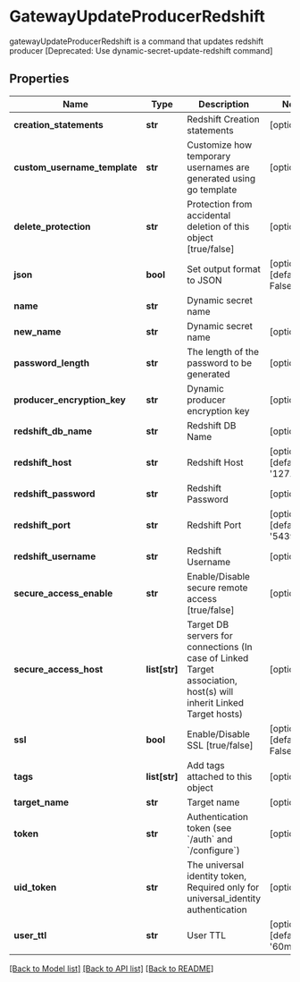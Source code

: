# GatewayUpdateProducerRedshift

gatewayUpdateProducerRedshift is a command that updates redshift producer [Deprecated: Use dynamic-secret-update-redshift command]
## Properties
Name | Type | Description | Notes
------------ | ------------- | ------------- | -------------
**creation_statements** | **str** | Redshift Creation statements | [optional] 
**custom_username_template** | **str** | Customize how temporary usernames are generated using go template | [optional] 
**delete_protection** | **str** | Protection from accidental deletion of this object [true/false] | [optional] 
**json** | **bool** | Set output format to JSON | [optional] [default to False]
**name** | **str** | Dynamic secret name | 
**new_name** | **str** | Dynamic secret name | [optional] 
**password_length** | **str** | The length of the password to be generated | [optional] 
**producer_encryption_key** | **str** | Dynamic producer encryption key | [optional] 
**redshift_db_name** | **str** | Redshift DB Name | [optional] 
**redshift_host** | **str** | Redshift Host | [optional] [default to '127.0.0.1']
**redshift_password** | **str** | Redshift Password | [optional] 
**redshift_port** | **str** | Redshift Port | [optional] [default to '5439']
**redshift_username** | **str** | Redshift Username | [optional] 
**secure_access_enable** | **str** | Enable/Disable secure remote access [true/false] | [optional] 
**secure_access_host** | **list[str]** | Target DB servers for connections (In case of Linked Target association, host(s) will inherit Linked Target hosts) | [optional] 
**ssl** | **bool** | Enable/Disable SSL [true/false] | [optional] [default to False]
**tags** | **list[str]** | Add tags attached to this object | [optional] 
**target_name** | **str** | Target name | [optional] 
**token** | **str** | Authentication token (see &#x60;/auth&#x60; and &#x60;/configure&#x60;) | [optional] 
**uid_token** | **str** | The universal identity token, Required only for universal_identity authentication | [optional] 
**user_ttl** | **str** | User TTL | [optional] [default to '60m']

[[Back to Model list]](../README.md#documentation-for-models) [[Back to API list]](../README.md#documentation-for-api-endpoints) [[Back to README]](../README.md)


